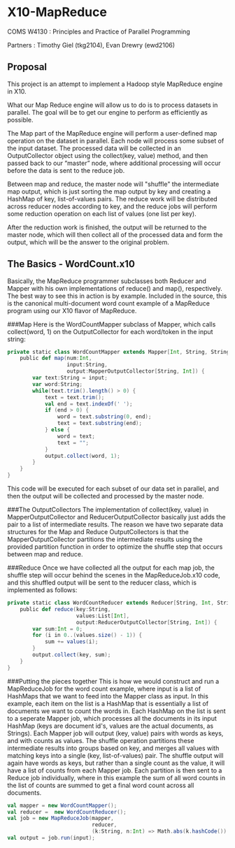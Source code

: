 X10-MapReduce
=============
COMS W4130 : Principles and Practice of Parallel Programming

Partners : Timothy Giel (tkg2104), Evan Drewry (ewd2106)

Proposal
--------
This project is an attempt to implement a Hadoop style MapReduce engine in X10.

What our Map Reduce engine will allow us to do is to process datasets in parallel.
The goal will be to get our engine to perform as efficiently as possible.

The Map part of the MapReduce engine will perform a user-defined map operation on
the dataset in parallel. Each node will process some subset of the input dataset. 
The processed data will be collected in an OutputCollector object using the
collect(key, value) method, and then passed back to our “master” node, where
additional processing will occur before the data is sent to the reduce job.

Between map and reduce, the master node will "shuffle" the intermediate map output,
which is just sorting the map output by key and creating a HashMap of key, 
list-of-values pairs. The reduce work will be distributed across reducer nodes
according to key, and the reduce jobs will perform some reduction operation on
each list of values (one list per key).

After the reduction work is finished, the output will be returned to the master
node, which will then collect all of the processed data and form the output, which
will be the answer to the original problem.


The Basics - WordCount.x10
--------------------------
Basically, the MapReduce programmer subclasses both Reducer and Mapper with his own
implementations of reduce() and map(), respectively. The best way to see this in 
action is by example. Included in the source, this is the canonical multi-document
word count example of a MapReduce program using our X10 flavor of MapReduce.

###Map
Here is the WordCountMapper subclass of Mapper, which calls collect(word, 1) on
the OutputCollector for each word/token in the input string:
```scala
private static class WordCountMapper extends Mapper[Int, String, String, Int] {
    public def map(num:Int,
                   input:String,
                   output:MapperOutputCollector[String, Int]) {
        var text:String = input;
        var word:String;
        while(text.trim().length() > 0) {
            text = text.trim();
            val end = text.indexOf(' ');
            if (end > 0) {
                word = text.substring(0, end);
                text = text.substring(end);
            } else {
                word = text;
                text = "";
            }
            output.collect(word, 1);
        }
    }
}
```
This code will be executed for each subset of our data set in parallel, and
then the output will be collected and processed by the master node.

###The OutputCollectors
The implementation of collect(key, value) in MapperOutputCollector and 
ReducerOutputCollector basically just adds the pair to a list of intermediate
results. The reason we have two separate data structures for the Map and Reduce
OutputCollectors is that the MapperOutputCollector partitions the intermediate
results using the provided partition function in order to optimize the shuffle
step that occurs between map and reduce.


###Reduce
Once we have collected all the output for each map job, the shuffle step will
occur behind the scenes in the MapReduceJob.x10 code, and this shuffled output
will be sent to the reducer class, which is implemented as follows:
```scala
private static class WordCountReducer extends Reducer[String, Int, String, Int] {
    public def reduce(key:String,
                      values:List[Int],
                      output:ReducerOutputCollector[String, Int]) {
        var sum:Int = 0;
        for (i in 0..(values.size() - 1)) {
            sum += values(i);
        }
        output.collect(key, sum);
    }
}
```

###Putting the pieces together
This is how we would construct and run a MapReduceJob for the word count example,
where input is a list of HashMaps that we want to feed into the Mapper class as
input. In this example, each item on the list is a HashMap that is essentially
a list of documents we want to count the words in. Each HashMap on the list is
sent to a seperate Mapper job, which processes all the documents in its input
HashMap (keys are document id's, values are the actual documents, as Strings).
Each Mapper job will output (key, value) pairs with words as keys, and with counts
as values. The shuffle operation partitions these intermediate results into
groups based on key, and merges all values with matching keys into a single
(key, list-of-values) pair. The shuffle output will again have words as keys,
but rather than a single count as the value, it will have a list of counts from
each Mapper job. Each partition is then sent to a Reduce job individually, where
in this example the sum of all word counts in the list of counts are summed to get
a final word count across all documents.
```scala
val mapper = new WordCountMapper();
val reducer =  new WordCountReducer();
val job = new MapReduceJob(mapper,
                           reducer,
                           (k:String, n:Int) => Math.abs(k.hashCode()) % n);
val output = job.run(input);
```
